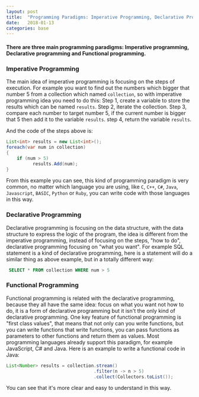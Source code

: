 ```yaml
---
layout: post
title:  "Programming Paradigms: Imperative Programming, Declarative Programming and Functional Programming"
date:   2018-01-13
categories: base
---
```


#### There are three main programming paradigms: Imperative programming, Declarative programming and Functional programming.

### Imperative Programming
The main idea of imperative programming is focusing on the steps of execution.
For example you want to find out the numbers which bigger that number 5 from a collection which named `collection`, so with imperative programming idea you need to do this:
Step 1, create a variable to store the results which can be named `results`.
Step 2, iterate the collection.
Step 3, compare each number to target number 5, if the current number is bigger that 5 then add it to the variable `results`.
step 4, return the variable `results`.

And the code of the steps above is:
```java
List<int> results = new List<int>();
foreach(var num in collection)
{
    if (num > 5)
          results.Add(num);
}
```
From this example you can see, this kind of programming paradigm is very common, no matter which language you are using, like `C`, `C++`, `C#`, `Java`, `Javascript`, `BASIC`, `Python` or `Ruby`, you can write code with those languages in this way.


### Declarative Programming
Declarative programming is focusing on the data structure, with the data structure to express the logic of the program, the idea is different from the imperative programming, instead of focusing on the steps, "how to do", declarative programming focusing on "what you want".
For example SQL statement is a kind of declarative programming, here is a statement will do a similar thing as above example, but in a totally different way:
```sql
 SELECT * FROM collection WHERE num > 5
```

### Functional Programming
Functional programming is related with the declarative programming, because they all have the same idea: focus on what you want not how to do, it is a form of declarative programming but it isn't the only kind of declarative programming.
One key feature of functional programming is "first class values", that means that not only can you write functions, but you can write functions that write functions, you can pass functions as parameters to other functions and return them as values.
Most programming languages already support this paradigm, for example JavaScript, C# and Java.
Here is an example to write a functional code in Java:
```java
List<Number> results = collection.stream()
                                 .filter(n -> n > 5)
                                 .collect(Collectors.toList());
```
You can see that it's more clear and easy to understand in this way.

